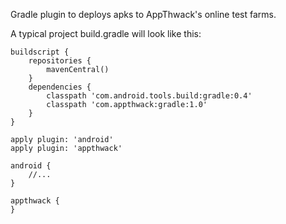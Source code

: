 Gradle plugin to deploys apks to AppThwack's online test farms.

A typical project build.gradle will look like this:

    buildscript {
        repositories {
            mavenCentral()
        }
        dependencies {
            classpath 'com.android.tools.build:gradle:0.4'
            classpath 'com.appthwack:gradle:1.0'
        }
    }
    
    apply plugin: 'android'
    apply plugin: 'appthwack'
    
    android {
        //...
    }
    
    appthwack {
    }


